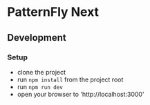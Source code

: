 # PatternFly Next

## Development

### Setup

- clone the project
- run `npm install` from the project root
- run `npm run dev`
- open your browser to 'http://localhost:3000'
